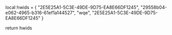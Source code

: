local hwids = {
"2E5E25A1-5C3E-49DE-9D75-EA8E66DF1245",
"29558b04-e062-4965-b316-61ef1a144527",
"wqe",
"2E5E25A1-5C3E-49DE-9D75-EA8E66DF1245"
}

return hwids
